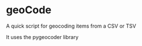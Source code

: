 geoCode
=======

A quick script for geocoding items from a CSV or TSV

It uses the pygeocoder library
